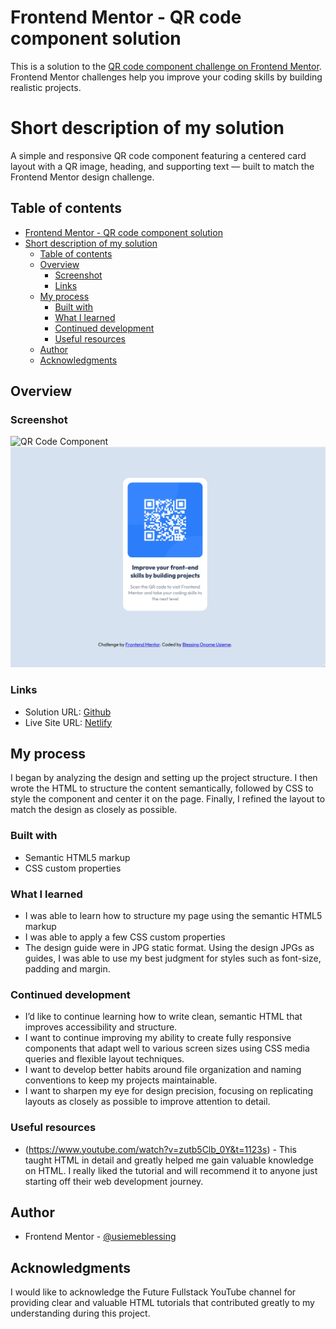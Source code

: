 # Frontend Mentor - QR code component solution

This is a solution to the [QR code component challenge on Frontend Mentor](https://www.frontendmentor.io/challenges/qr-code-component-iux_sIO_H). Frontend Mentor challenges help you improve your coding skills by building realistic projects.

# Short description of my solution

A simple and responsive QR code component featuring a centered card layout with a QR image, heading, and supporting text — built to match the Frontend Mentor design challenge.

## Table of contents

- [Frontend Mentor - QR code component solution](#frontend-mentor---qr-code-component-solution)
- [Short description of my solution](#short-description-of-my-solution)
  - [Table of contents](#table-of-contents)
  - [Overview](#overview)
    - [Screenshot](#screenshot)
    - [Links](#links)
  - [My process](#my-process)
    - [Built with](#built-with)
    - [What I learned](#what-i-learned)
    - [Continued development](#continued-development)
    - [Useful resources](#useful-resources)
  - [Author](#author)
  - [Acknowledgments](#acknowledgments)

## Overview

### Screenshot

![QR Code Component](https://ibb.co/r2nN0VxB)
![qr code component](screenshot.png)

### Links

-   Solution URL: [Github](https://your-solution-url.com)
-   Live Site URL: [Netlify](https://your-live-site-url.com)

## My process

I began by analyzing the design and setting up the project structure. I then wrote the HTML to structure the content semantically, followed by CSS to style the component and center it on the page. Finally, I refined the layout to match the design as closely as possible.

### Built with

-   Semantic HTML5 markup
-   CSS custom properties

### What I learned

-   I was able to learn how to structure my page using the semantic HTML5 markup
-   I was able to apply a few CSS custom properties
-   The design guide were in JPG static format. Using the design JPGs as guides, I was able to use my best judgment for styles such as font-size, padding and margin.

### Continued development

-   I’d like to continue learning how to write clean, semantic HTML that improves accessibility and structure.
-   I want to continue improving my ability to create fully responsive components that adapt well to various screen sizes using CSS media queries and flexible layout techniques.
-   I want to develop better habits around file organization and naming conventions to keep my projects maintainable.
-   I want to sharpen my eye for design precision, focusing on replicating layouts as closely as possible to improve attention to detail.

### Useful resources

-   (https://www.youtube.com/watch?v=zutb5Clb_0Y&t=1123s) - This taught HTML in detail and greatly helped me gain valuable knowledge on HTML. I really liked the tutorial and will recommend it to anyone just starting off their web development journey.

## Author

-   Frontend Mentor - [@usiemeblessing](https://www.frontendmentor.io/profile/usiemeblesssing)

## Acknowledgments

I would like to acknowledge the Future Fullstack YouTube channel for providing clear and valuable HTML tutorials that contributed greatly to my understanding during this project.
